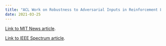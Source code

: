 ```yaml
---
title: "ACL Work on Robustness to Adversarial Inputs in Reinforcement Learning Featured in MIT News and IEEE Spectrum"
date: 2021-03-25
---
```


[Link to MIT News article](https://news.mit.edu/2021/artificial-intelligence-adversarial-0308).

[Link to IEEE Spectrum article](https://spectrum.ieee.org/tech-talk/robotics/artificial-intelligence/ai-pong-uncertainty).
